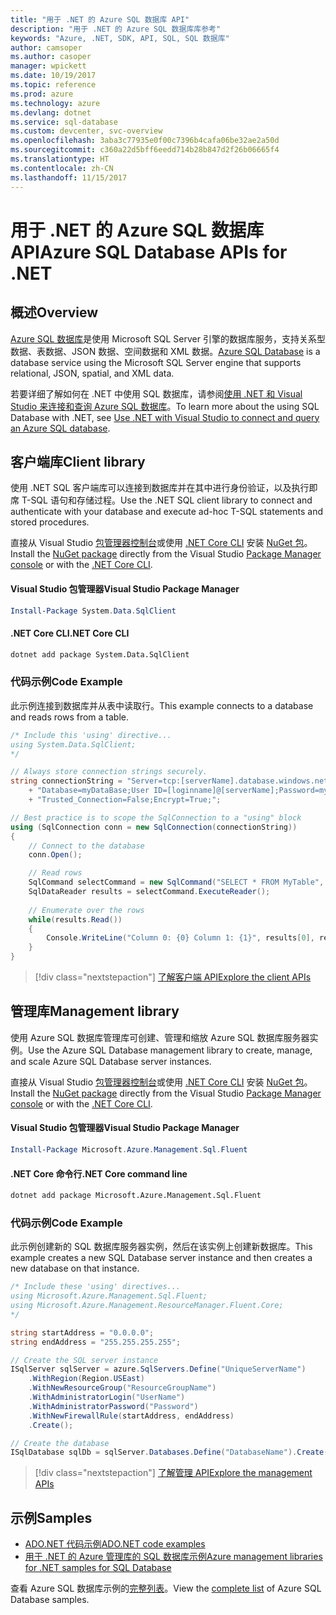 ```yaml
---
title: "用于 .NET 的 Azure SQL 数据库 API"
description: "用于 .NET 的 Azure SQL 数据库库参考"
keywords: "Azure, .NET, SDK, API, SQL, SQL 数据库"
author: camsoper
ms.author: casoper
manager: wpickett
ms.date: 10/19/2017
ms.topic: reference
ms.prod: azure
ms.technology: azure
ms.devlang: dotnet
ms.service: sql-database
ms.custom: devcenter, svc-overview
ms.openlocfilehash: 3aba3c77935e0f00c7396b4cafa06be32ae2a50d
ms.sourcegitcommit: c360a22d5bff6eedd714b28b847d2f26b06665f4
ms.translationtype: HT
ms.contentlocale: zh-CN
ms.lasthandoff: 11/15/2017
---
```

# <a name="azure-sql-database-apis-for-net"></a><span data-ttu-id="de79a-104">用于 .NET 的 Azure SQL 数据库 API</span><span class="sxs-lookup"><span data-stu-id="de79a-104">Azure SQL Database APIs for .NET</span></span>

## <a name="overview"></a><span data-ttu-id="de79a-105">概述</span><span class="sxs-lookup"><span data-stu-id="de79a-105">Overview</span></span>

<span data-ttu-id="de79a-106">[Azure SQL 数据库](https://docs.microsoft.com/azure/sql-database/sql-database-technical-overview)是使用 Microsoft SQL Server 引擎的数据库服务，支持关系型数据、表数据、JSON 数据、空间数据和 XML 数据。</span><span class="sxs-lookup"><span data-stu-id="de79a-106">[Azure SQL Database](https://docs.microsoft.com/azure/sql-database/sql-database-technical-overview) is a database service using the Microsoft SQL Server engine that supports relational, JSON, spatial, and XML data.</span></span> 

<span data-ttu-id="de79a-107">若要详细了解如何在 .NET 中使用 SQL 数据库，请参阅[使用 .NET 和 Visual Studio 来连接和查询 Azure SQL 数据库](https://docs.microsoft.com/azure/sql-database/sql-database-connect-query-dotnet-visual-studio)。</span><span class="sxs-lookup"><span data-stu-id="de79a-107">To learn more about the using SQL Database with .NET, see [Use .NET with Visual Studio to connect and query an Azure SQL database](https://docs.microsoft.com/azure/sql-database/sql-database-connect-query-dotnet-visual-studio).</span></span>

## <a name="client-library"></a><span data-ttu-id="de79a-108">客户端库</span><span class="sxs-lookup"><span data-stu-id="de79a-108">Client library</span></span>

<span data-ttu-id="de79a-109">使用 .NET SQL 客户端库可以连接到数据库并在其中进行身份验证，以及执行即席 T-SQL 语句和存储过程。</span><span class="sxs-lookup"><span data-stu-id="de79a-109">Use the .NET SQL client library to connect and authenticate with your database and execute ad-hoc T-SQL statements and stored procedures.</span></span>

<span data-ttu-id="de79a-110">直接从 Visual Studio [包管理器控制台](https://docs.microsoft.com/nuget/tools/package-manager-console)或使用 [.NET Core CLI](https://docs.microsoft.com/dotnet/core/tools/dotnet-add-package) 安装 [NuGet 包]( https://www.nuget.org/packages/System.Data.SqlClient)。</span><span class="sxs-lookup"><span data-stu-id="de79a-110">Install the [NuGet package]( https://www.nuget.org/packages/System.Data.SqlClient) directly from the Visual Studio [Package Manager console](https://docs.microsoft.com/nuget/tools/package-manager-console) or with the [.NET Core CLI](https://docs.microsoft.com/dotnet/core/tools/dotnet-add-package).</span></span>

#### <a name="visual-studio-package-manager"></a><span data-ttu-id="de79a-111">Visual Studio 包管理器</span><span class="sxs-lookup"><span data-stu-id="de79a-111">Visual Studio Package Manager</span></span>

```powershell
Install-Package System.Data.SqlClient
```

#### <a name="net-core-cli"></a><span data-ttu-id="de79a-112">.NET Core CLI</span><span class="sxs-lookup"><span data-stu-id="de79a-112">.NET Core CLI</span></span>

```bash
dotnet add package System.Data.SqlClient
```

### <a name="code-example"></a><span data-ttu-id="de79a-113">代码示例</span><span class="sxs-lookup"><span data-stu-id="de79a-113">Code Example</span></span>

<span data-ttu-id="de79a-114">此示例连接到数据库并从表中读取行。</span><span class="sxs-lookup"><span data-stu-id="de79a-114">This example connects to a database and reads rows from a table.</span></span>

```csharp
/* Include this 'using' directive...
using System.Data.SqlClient;
*/

// Always store connection strings securely. 
string connectionString = "Server=tcp:[serverName].database.windows.net;" 
    + "Database=myDataBase;User ID=[loginname]@[serverName];Password=myPassword;"
    + "Trusted_Connection=False;Encrypt=True;";

// Best practice is to scope the SqlConnection to a "using" block
using (SqlConnection conn = new SqlConnection(connectionString))
{
    // Connect to the database
    conn.Open();

    // Read rows
    SqlCommand selectCommand = new SqlCommand("SELECT * FROM MyTable", conn);
    SqlDataReader results = selectCommand.ExecuteReader();
    
    // Enumerate over the rows
    while(results.Read())
    {
        Console.WriteLine("Column 0: {0} Column 1: {1}", results[0], results[1]);
    }
}
```

> [!div class="nextstepaction"]
> [<span data-ttu-id="de79a-115">了解客户端 API</span><span class="sxs-lookup"><span data-stu-id="de79a-115">Explore the client APIs</span></span>](/dotnet/api/overview/azure/sql/client)

## <a name="management-library"></a><span data-ttu-id="de79a-116">管理库</span><span class="sxs-lookup"><span data-stu-id="de79a-116">Management library</span></span>

<span data-ttu-id="de79a-117">使用 Azure SQL 数据库管理库可创建、管理和缩放 Azure SQL 数据库服务器实例。</span><span class="sxs-lookup"><span data-stu-id="de79a-117">Use the Azure SQL Database management library to create, manage, and scale Azure SQL Database server instances.</span></span>

<span data-ttu-id="de79a-118">直接从 Visual Studio [包管理器控制台](https://docs.microsoft.com/nuget/tools/package-manager-console)或使用 [.NET Core CLI](https://docs.microsoft.com/dotnet/core/tools/dotnet-add-package) 安装 [NuGet 包](https://www.nuget.org/packages/Microsoft.Azure.Management.Sql.Fluent/)。</span><span class="sxs-lookup"><span data-stu-id="de79a-118">Install the [NuGet package](https://www.nuget.org/packages/Microsoft.Azure.Management.Sql.Fluent/) directly from the Visual Studio [Package Manager console](https://docs.microsoft.com/nuget/tools/package-manager-console) or with the [.NET Core CLI](https://docs.microsoft.com/dotnet/core/tools/dotnet-add-package).</span></span>

#### <a name="visual-studio-package-manager"></a><span data-ttu-id="de79a-119">Visual Studio 包管理器</span><span class="sxs-lookup"><span data-stu-id="de79a-119">Visual Studio Package Manager</span></span>

```powershell
Install-Package Microsoft.Azure.Management.Sql.Fluent
``` 

#### <a name="net-core-command-line"></a><span data-ttu-id="de79a-120">.NET Core 命令行</span><span class="sxs-lookup"><span data-stu-id="de79a-120">.NET Core command line</span></span>

```bash
dotnet add package Microsoft.Azure.Management.Sql.Fluent
```

### <a name="code-example"></a><span data-ttu-id="de79a-121">代码示例</span><span class="sxs-lookup"><span data-stu-id="de79a-121">Code Example</span></span>

<span data-ttu-id="de79a-122">此示例创建新的 SQL 数据库服务器实例，然后在该实例上创建新数据库。</span><span class="sxs-lookup"><span data-stu-id="de79a-122">This example creates a new SQL Database server instance and then creates a new database on that instance.</span></span>

```csharp
/* Include these 'using' directives...
using Microsoft.Azure.Management.Sql.Fluent;
using Microsoft.Azure.Management.ResourceManager.Fluent.Core;
*/

string startAddress = "0.0.0.0";
string endAddress = "255.255.255.255";

// Create the SQL server instance
ISqlServer sqlServer = azure.SqlServers.Define("UniqueServerName")
    .WithRegion(Region.USEast)
    .WithNewResourceGroup("ResourceGroupName")
    .WithAdministratorLogin("UserName")
    .WithAdministratorPassword("Password")
    .WithNewFirewallRule(startAddress, endAddress)
    .Create();

// Create the database
ISqlDatabase sqlDb = sqlServer.Databases.Define("DatabaseName").Create();
```

> [!div class="nextstepaction"]
> [<span data-ttu-id="de79a-123">了解管理 API</span><span class="sxs-lookup"><span data-stu-id="de79a-123">Explore the management APIs</span></span>](/dotnet/api/overview/azure/sql/management)

## <a name="samples"></a><span data-ttu-id="de79a-124">示例</span><span class="sxs-lookup"><span data-stu-id="de79a-124">Samples</span></span>

- [<span data-ttu-id="de79a-125">ADO.NET 代码示例</span><span class="sxs-lookup"><span data-stu-id="de79a-125">ADO.NET code examples</span></span>](/dotnet/framework/data/adonet/ado-net-code-examples)
- [<span data-ttu-id="de79a-126">用于 .NET 的 Azure 管理库的 SQL 数据库示例</span><span class="sxs-lookup"><span data-stu-id="de79a-126">Azure management libraries for .NET samples for SQL Database</span></span>](/dotnet/azure/dotnet-sdk-azure-sql-database-samples)

<span data-ttu-id="de79a-127">查看 Azure SQL 数据库示例的[完整列表](https://azure.microsoft.com/en-us/resources/samples/?platform=dotnet&term=sql+database)。</span><span class="sxs-lookup"><span data-stu-id="de79a-127">View the [complete list](https://azure.microsoft.com/en-us/resources/samples/?platform=dotnet&term=sql+database) of Azure SQL Database samples.</span></span>

